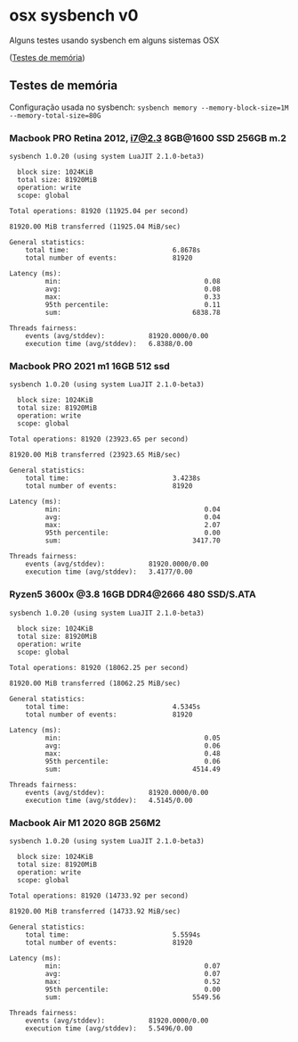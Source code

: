 # osx sysbench v0

Alguns testes usando sysbench em alguns sistemas OSX

([Testes de memória](https://pages.github.com/))


## Testes de memória

Configuração usada no sysbench:
```sysbench memory --memory-block-size=1M --memory-total-size=80G```


### Macbook PRO Retina 2012, i7@2.3 8GB@1600 SSD 256GB m.2

```
sysbench 1.0.20 (using system LuaJIT 2.1.0-beta3)

  block size: 1024KiB
  total size: 81920MiB
  operation: write
  scope: global

Total operations: 81920 (11925.04 per second)

81920.00 MiB transferred (11925.04 MiB/sec)

General statistics:
    total time:                          6.8678s
    total number of events:              81920

Latency (ms):
         min:                                    0.08
         avg:                                    0.08
         max:                                    0.33
         95th percentile:                        0.11
         sum:                                 6838.78

Threads fairness:
    events (avg/stddev):           81920.0000/0.00
    execution time (avg/stddev):   6.8388/0.00
```

### Macbook PRO 2021 m1 16GB 512 ssd

```
sysbench 1.0.20 (using system LuaJIT 2.1.0-beta3)

  block size: 1024KiB
  total size: 81920MiB
  operation: write
  scope: global

Total operations: 81920 (23923.65 per second)

81920.00 MiB transferred (23923.65 MiB/sec)

General statistics:
    total time:                          3.4238s
    total number of events:              81920

Latency (ms):
         min:                                    0.04
         avg:                                    0.04
         max:                                    2.07
         95th percentile:                        0.00
         sum:                                 3417.70

Threads fairness:
    events (avg/stddev):           81920.0000/0.00
    execution time (avg/stddev):   3.4177/0.00
```

### Ryzen5 3600x @3.8 16GB DDR4@2666 480 SSD/S.ATA

```
sysbench 1.0.20 (using system LuaJIT 2.1.0-beta3)

  block size: 1024KiB
  total size: 81920MiB
  operation: write
  scope: global

Total operations: 81920 (18062.25 per second)

81920.00 MiB transferred (18062.25 MiB/sec)

General statistics:
    total time:                          4.5345s
    total number of events:              81920

Latency (ms):
         min:                                    0.05
         avg:                                    0.06
         max:                                    0.48
         95th percentile:                        0.06
         sum:                                 4514.49

Threads fairness:
    events (avg/stddev):           81920.0000/0.00
    execution time (avg/stddev):   4.5145/0.00
```

### Macbook Air M1 2020 8GB 256M2

```
sysbench 1.0.20 (using system LuaJIT 2.1.0-beta3)

  block size: 1024KiB
  total size: 81920MiB
  operation: write
  scope: global

Total operations: 81920 (14733.92 per second)

81920.00 MiB transferred (14733.92 MiB/sec)

General statistics:
    total time:                          5.5594s
    total number of events:              81920

Latency (ms):
         min:                                    0.07
         avg:                                    0.07
         max:                                    0.52
         95th percentile:                        0.00
         sum:                                 5549.56

Threads fairness:
    events (avg/stddev):           81920.0000/0.00
    execution time (avg/stddev):   5.5496/0.00
```
